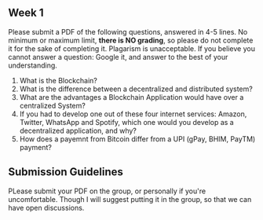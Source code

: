 ## Week 1

Please submit a PDF of the following questions, answered in 4-5 lines. No minimum or maximum limit, <b>there is NO grading</b>, so please do not complete it for the sake of completing it. Plagarism is unacceptable. If you believe you cannot answer a question: Google it, and answer to the best of your understanding.

1. What is the Blockchain?
2. What is the difference between a decentralized and distributed system?
3. What are the advantages a Blockchain Application would have over a centralized System?
4. If you had to develop one out of these four internet services: Amazon, Twitter, WhatsApp and Spotify, which one would you develop as a decentralized application, and why?
5. How does a payemnt from Bitcoin differ from a UPI (gPay, BHIM, PayTM) payment?

## Submission Guidelines

PLease submit your PDF on the group, or personally if you're uncomfortable. Though I will suggest putting it in the group, so that we can have open discussions.
